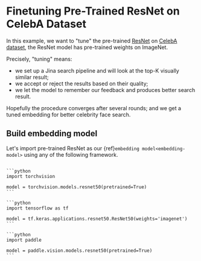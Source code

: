# Finetuning Pre-Trained ResNet on CelebA Dataset

In this example, we want to "tune" the pre-trained [ResNet](https://arxiv.org/abs/1512.03385) on [CelebA dataset](https://mmlab.ie.cuhk.edu.hk/projects/CelebA.html), the ResNet model has pre-trained weights on ImageNet.

Precisely, "tuning" means: 
- we set up a Jina search pipeline and will look at the top-K visually similar result;
- we accept or reject the results based on their quality;
- we let the model to remember our feedback and produces better search result.

Hopefully the procedure converges after several rounds; and we get a tuned embedding for better celebrity face search.

## Build embedding model

Let's import pre-trained ResNet as our {ref}`embedding model<embedding-model>` using any of the following framework.

````{tab} PyTorch

```python
import torchvision

model = torchvision.models.resnet50(pretrained=True)
```

````
````{tab} Keras
```python
import tensorflow as tf

model = tf.keras.applications.resnet50.ResNet50(weights='imagenet')
```
````
````{tab} Paddle
```python
import paddle

model = paddle.vision.models.resnet50(pretrained=True)
```
````